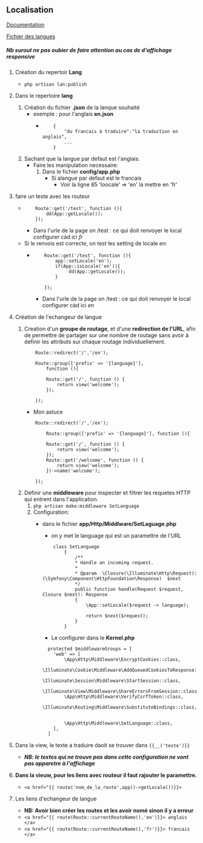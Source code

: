 ## Localisation 

[Documentation](https://laravel.com/docs/10.x/localization)

[Fichier des langues](https://github.com/jeroennoten/Laravel-lang/tree/master/fr)

##### Nb surout ne pas oubier de faire attention au cas de d'affichage responsive

1. Création du repertoir **Lang**
    - `php artisan lan:publish`
2. Dans le repertoire **lang**
    1. Création du fichier **.json** de la lanque souhaité 
        - exemple : pour l'anglais **en.json**
            -   ```
                    {
                        "du francais à traduire":"la traduction en anglais",
                        ...
                    }
                ```
    2. Sachant que la langue par defaut est l'anglais.
        - Faire les manipulation necessaire: 
            1. Dans le fichier **config/app.php** 
                - Si alangue par defaut est le francais 
                    - Voir la ligne 85 'loocale' => 'en' la mettre en 'fr'
3. faire un teste avec les routeur 
    -   ```
            Route::get('/test', function (){
                dd(App::getLocale());
            });
        ```
        - Dans l'urle de la page on /test : ce qui doit renvoyer le local configurer càd ici *fr*
    - Si le renvois est correcte, on test les setting de locale *en*:
        -   ```
                Route::get('/test', fonction (){
                    app::setLocale('en');
                    if(App::isLocale('en')){
                         dd(App::getLocale());
                    }
                   
                }); 
            ```
            - Dans l'urle de la page on /test : ce qui doit renvoyer le local configurer càd ici *en*
 
4. Création de l'echangeur de langue
    1. Creation d'un **groupe de routage**, et d'une **redirection de l'URL**, afin de permettre de partager sur une nombre de routage sans avoir à definir les attributs sur chaque routage individuellement. 
        ```
            Route::redirect('/','/en');

            Route::group(['prefix' => '{language}'],        
                function (){

                Route::get('/', function () {
                    return view('welcome');
                });

            });
        ```
        - Mon astuce 
        ```
            Route::redirect('/','/en');

                Route::group(['prefix' => '{language}'], function (){

                Route::get('/', function () {
                    return view('welcome');
                });
                Route::get('/welcome', function () {
                    return view('welcome');
                })->name('welcome');

            });
        ```
    2. Definir une **middleware** pour inspecter et filtrer les requetes HTTP qui entrent dans l'application.
        1. `php artisan make:middleware SetLanguage`
        2. Configuration: 
            - dans le fichier **app/Http/Middlware/SetLaguage.php**
                - on y met le language qui est un paramettre de l'URL

                ```
                    class SetLanguage
                        {
                            /**
                            * Handle an incoming request.
                            *
                            * @param  \Closure(\Illuminate\Http\Request): (\Symfony\Component\HttpFoundation\Response)  $next
                            */
                            public function handle(Request $request, Closure $next): Response
                            {
                                \App::setLocale($request -> language);
                                
                                return $next($request);
                            }
                        }
                ```
                - Le configurer dans le **Kernel.php**
                ```
                  protected $middlewareGroups = [
                    'web' => [
                        \App\Http\Middleware\EncryptCookies::class,
                        \Illuminate\Cookie\Middleware\AddQueuedCookiesToResponse::class,
                        \Illuminate\Session\Middleware\StartSession::class,
                        \Illuminate\View\Middleware\ShareErrorsFromSession::class,
                        \App\Http\Middleware\VerifyCsrfToken::class,
                        \Illuminate\Routing\Middleware\SubstituteBindings::class,


                        \App\Http\Middleware\SetLanguage::class,
                    ],
                  ]
                ```
5. Dans la view, le texte a traduire daoit se trouver dans `{{__('texte')}}`
    - ***NB: le textes qui ne trouve pas dans cette configuration ne vont pas apparetre à l'affichage***
6. **Dans la vieuw, pour les liens avec routeur il faut rajouter le paramettre.**
    - `<a href="{{ route('nom_de_la_route',app()->getLocale())}}>`

7. Les liens d'echangeur de langue
    - **NB: Avoir bien créer les routes et les avoir nomé sinon il y a erreur** 
    - `<a href="{{ route(Route::currentRouteName(),'en')}}> anglais </a>`
    - `<a href="{{ route(Route::currentRouteName(),'fr')}}> francais </a>`
